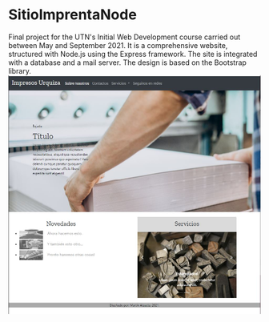 # SitioImprentaNode

Final project for the UTN's Initial Web Development course carried out between May and September 2021. It is a comprehensive website, structured with Node.js using the Express framework. The site is integrated with a database and a mail server. The design is based on the Bootstrap library. 
<img src="Captura.jpg">
